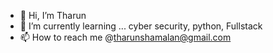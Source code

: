 - 👋 Hi, I’m Tharun
- 🌱 I’m currently learning ... cyber security, python, Fullstack 
- 📫 How to reach me @tharunshamalan@gmail.com

<!---
artymis21/artymis21 is a ✨ special ✨ repository because its `README.md` (this file) appears on your GitHub profile.
You can click the Preview link to take a look at your changes.
--->
